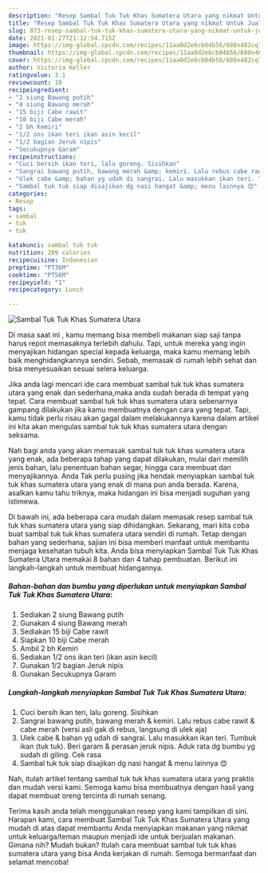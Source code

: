 ```yaml
---
description: "Resep Sambal Tuk Tuk Khas Sumatera Utara yang nikmat Untuk Jualan"
title: "Resep Sambal Tuk Tuk Khas Sumatera Utara yang nikmat Untuk Jualan"
slug: 873-resep-sambal-tuk-tuk-khas-sumatera-utara-yang-nikmat-untuk-jualan
date: 2021-01-27T21:12:54.715Z
image: https://img-global.cpcdn.com/recipes/11aa0d2e6cb04b56/680x482cq70/sambal-tuk-tuk-khas-sumatera-utara-foto-resep-utama.jpg
thumbnail: https://img-global.cpcdn.com/recipes/11aa0d2e6cb04b56/680x482cq70/sambal-tuk-tuk-khas-sumatera-utara-foto-resep-utama.jpg
cover: https://img-global.cpcdn.com/recipes/11aa0d2e6cb04b56/680x482cq70/sambal-tuk-tuk-khas-sumatera-utara-foto-resep-utama.jpg
author: Victoria Keller
ratingvalue: 3.1
reviewcount: 10
recipeingredient:
- "2 siung Bawang putih"
- "4 siung Bawang merah"
- "15 biji Cabe rawit"
- "10 biji Cabe merah"
- "2 bh Kemiri"
- "1/2 ons ikan teri ikan asin kecil"
- "1/2 bagian Jeruk nipis"
- "Secukupnya Garam"
recipeinstructions:
- "Cuci bersih ikan teri, lalu goreng. Sisihkan"
- "Sangrai bawang putih, bawang merah &amp; kemiri. Lalu rebus cabe rawit &amp; cabe merah (versi asli gak di rebus, langsung di ulek aja)"
- "Ulek cabe &amp; bahan yg udah di sangrai. Lalu masukkan ikan teri. Tumbuk ikan (tuk tuk). Beri garam &amp; perasan jeruk nipis. Aduk rata dg bumbu yg sudah di giling. Cek rasa"
- "Sambal tuk tuk siap disajikan dg nasi hangat &amp; menu lainnya 😍"
categories:
- Resep
tags:
- sambal
- tuk
- tuk

katakunci: sambal tuk tuk 
nutrition: 209 calories
recipecuisine: Indonesian
preptime: "PT36M"
cooktime: "PT56M"
recipeyield: "1"
recipecategory: Lunch

---
```



![Sambal Tuk Tuk Khas Sumatera Utara](https://img-global.cpcdn.com/recipes/11aa0d2e6cb04b56/680x482cq70/sambal-tuk-tuk-khas-sumatera-utara-foto-resep-utama.jpg)

Di masa  saat ini , kamu memang bisa membeli makanan siap saji tanpa harus repot memasaknya terlebih dahulu. Tapi, untuk mereka yang ingin menyajikan hidangan special kepada keluarga, maka kamu memang lebih baik menghidangkannya sendiri. Sebab, memasak di rumah lebih sehat dan bisa menyesuaikan sesuai selera keluarga.

Jika anda lagi mencari ide cara membuat sambal tuk tuk khas sumatera utara yang enak dan sederhana,maka anda sudah berada di tempat yang tepat. Cara membuat sambal tuk tuk khas sumatera utara  sebenarnya gampang dilakukan jika kamu membuatnya dengan cara yang tepat. Tapi, kamu tidak perlu risau akan gagal dalam melakukannya 
karena dalam artikel ini kita akan mengulas sambal tuk tuk khas sumatera utara dengan seksama.  



Nah bagi anda yang akan memasak sambal tuk tuk khas sumatera utara yang enak, ada beberapa tahap yang dapat dilakukan, mulai dari memilih jenis bahan, lalu penentuan bahan segar, hingga cara membuat dan menyajikannya. Anda Tak perlu pusing jika hendak menyiapkan sambal tuk tuk khas sumatera utara yang enak di mana pun anda berada. Karena, asalkan kamu  tahu triknya, maka hidangan ini bisa menjadi suguhan yang istimewa.

Di bawah ini, ada beberapa cara mudah dalam memasak resep sambal tuk tuk khas sumatera utara yang siap dihidangkan. Sekarang, mari kita coba buat sambal tuk tuk khas sumatera utara sendiri di rumah. Tetap dengan bahan yang sederhana, sajian ini bisa memberi manfaat untuk membantu menjaga kesehatan tubuh kita. Anda bisa menyiapkan Sambal Tuk Tuk Khas Sumatera Utara memakai 8 bahan dan 4 tahap pembuatan. Berikut ini langkah-langkah untuk membuat hidangannya.

<!--inarticleads1-->

##### Bahan-bahan dan bumbu yang diperlukan untuk menyiapkan Sambal Tuk Tuk Khas Sumatera Utara:

1. Sediakan 2 siung Bawang putih
1. Gunakan 4 siung Bawang merah
1. Sediakan 15 biji Cabe rawit
1. Siapkan 10 biji Cabe merah
1. Ambil 2 bh Kemiri
1. Sediakan 1/2 ons ikan teri (ikan asin kecil)
1. Gunakan 1/2 bagian Jeruk nipis
1. Gunakan Secukupnya Garam




<!--inarticleads2-->

##### Langkah-langkah menyiapkan Sambal Tuk Tuk Khas Sumatera Utara:

1. Cuci bersih ikan teri, lalu goreng. Sisihkan
1. Sangrai bawang putih, bawang merah &amp; kemiri. Lalu rebus cabe rawit &amp; cabe merah (versi asli gak di rebus, langsung di ulek aja)
1. Ulek cabe &amp; bahan yg udah di sangrai. Lalu masukkan ikan teri. Tumbuk ikan (tuk tuk). Beri garam &amp; perasan jeruk nipis. Aduk rata dg bumbu yg sudah di giling. Cek rasa
1. Sambal tuk tuk siap disajikan dg nasi hangat &amp; menu lainnya 😍




Nah, itulah artikel tentang  sambal tuk tuk khas sumatera utara  yang praktis dan mudah versi kami. Semoga kamu bisa membuatnya dengan hasil yang dapat membuat oreng tercinta di rumah senang. 

Terima kasih anda telah menggunakan resep yang kami tampilkan di sini. Harapan kami, cara membuat  Sambal Tuk Tuk Khas Sumatera Utara yang mudah di atas dapat membantu Anda menyiapkan makanan yang nikmat untuk keluarga/teman maupun menjadi ide untuk berjualan makanan. Gimana nih? Mudah bukan? Itulah cara membuat sambal tuk tuk khas sumatera utara yang bisa Anda kerjakan di rumah. Semoga bermanfaat dan selamat mencoba!

